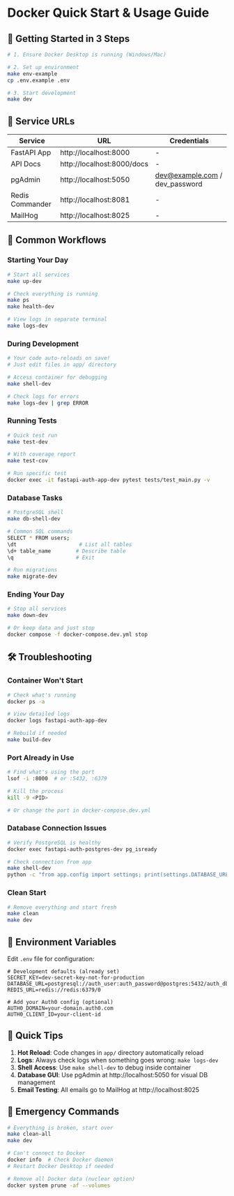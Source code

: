 # Docker Quick Start & Usage Guide

## 🚀 Getting Started in 3 Steps

```bash
# 1. Ensure Docker Desktop is running (Windows/Mac)

# 2. Set up environment
make env-example
cp .env.example .env

# 3. Start development
make dev
```

## 📍 Service URLs

| Service | URL | Credentials |
|---------|-----|-------------|
| FastAPI App | http://localhost:8000 | - |
| API Docs | http://localhost:8000/docs | - |
| pgAdmin | http://localhost:5050 | dev@example.com / dev_password |
| Redis Commander | http://localhost:8081 | - |
| MailHog | http://localhost:8025 | - |

## 🎯 Common Workflows

### Starting Your Day
```bash
# Start all services
make up-dev

# Check everything is running
make ps
make health-dev

# View logs in separate terminal
make logs-dev
```

### During Development
```bash
# Your code auto-reloads on save!
# Just edit files in app/ directory

# Access container for debugging
make shell-dev

# Check logs for errors
make logs-dev | grep ERROR
```

### Running Tests
```bash
# Quick test run
make test-dev

# With coverage report
make test-cov

# Run specific test
docker exec -it fastapi-auth-app-dev pytest tests/test_main.py -v
```

### Database Tasks
```bash
# PostgreSQL shell
make db-shell-dev

# Common SQL commands
SELECT * FROM users;
\dt                    # List all tables
\d+ table_name        # Describe table
\q                    # Exit

# Run migrations
make migrate-dev
```

### Ending Your Day
```bash
# Stop all services
make down-dev

# Or keep data and just stop
docker compose -f docker-compose.dev.yml stop
```

## 🛠️ Troubleshooting

### Container Won't Start
```bash
# Check what's running
docker ps -a

# View detailed logs
docker logs fastapi-auth-app-dev

# Rebuild if needed
make build-dev
```

### Port Already in Use
```bash
# Find what's using the port
lsof -i :8000  # or :5432, :6379

# Kill the process
kill -9 <PID>

# Or change the port in docker-compose.dev.yml
```

### Database Connection Issues
```bash
# Verify PostgreSQL is healthy
docker exec fastapi-auth-postgres-dev pg_isready

# Check connection from app
make shell-dev
python -c "from app.config import settings; print(settings.DATABASE_URL)"
```

### Clean Start
```bash
# Remove everything and start fresh
make clean
make dev
```

## 🔑 Environment Variables

Edit `.env` file for configuration:

```env
# Development defaults (already set)
SECRET_KEY=dev-secret-key-not-for-production
DATABASE_URL=postgresql://auth_user:auth_password@postgres:5432/auth_db
REDIS_URL=redis://redis:6379/0

# Add your Auth0 config (optional)
AUTH0_DOMAIN=your-domain.auth0.com
AUTH0_CLIENT_ID=your-client-id
```

## 📝 Quick Tips

1. **Hot Reload**: Code changes in `app/` directory automatically reload
2. **Logs**: Always check logs when something goes wrong: `make logs-dev`
3. **Shell Access**: Use `make shell-dev` to debug inside container
4. **Database GUI**: Use pgAdmin at http://localhost:5050 for visual DB management
5. **Email Testing**: All emails go to MailHog at http://localhost:8025

## 🚨 Emergency Commands

```bash
# Everything is broken, start over
make clean-all
make dev

# Can't connect to Docker
docker info  # Check Docker daemon
# Restart Docker Desktop if needed

# Remove all Docker data (nuclear option)
docker system prune -af --volumes
```
